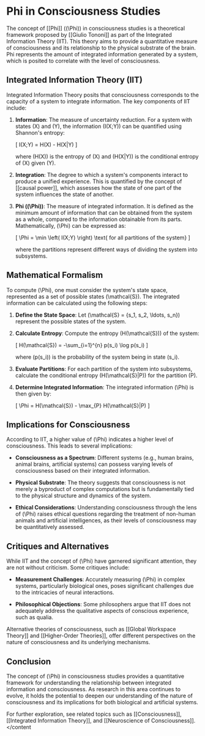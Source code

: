 
# Phi in Consciousness Studies

The concept of [[Phi]] (\(\Phi\)) in consciousness studies is a theoretical framework proposed by [[Giulio Tononi]] as part of the Integrated Information Theory (IIT). This theory aims to provide a quantitative measure of consciousness and its relationship to the physical substrate of the brain. Phi represents the amount of integrated information generated by a system, which is posited to correlate with the level of consciousness.

## Integrated Information Theory (IIT)

Integrated Information Theory posits that consciousness corresponds to the capacity of a system to integrate information. The key components of IIT include:

1. **Information**: The measure of uncertainty reduction. For a system with states \(X\) and \(Y\), the information \(I(X;Y)\) can be quantified using Shannon's entropy:

   \[
   I(X;Y) = H(X) - H(X|Y)
   \]

   where \(H(X)\) is the entropy of \(X\) and \(H(X|Y)\) is the conditional entropy of \(X\) given \(Y\).

2. **Integration**: The degree to which a system's components interact to produce a unified experience. This is quantified by the concept of [[causal power]], which assesses how the state of one part of the system influences the state of another.

3. **Phi (\(\Phi\))**: The measure of integrated information. It is defined as the minimum amount of information that can be obtained from the system as a whole, compared to the information obtainable from its parts. Mathematically, \(\Phi\) can be expressed as:

   \[
   \Phi = \min \left( I(X;Y) \right) \text{ for all partitions of the system}
   \]

   where the partitions represent different ways of dividing the system into subsystems.

## Mathematical Formalism

To compute \(\Phi\), one must consider the system's state space, represented as a set of possible states \(\mathcal{S}\). The integrated information can be calculated using the following steps:

1. **Define the State Space**: Let \(\mathcal{S} = \{s_1, s_2, \ldots, s_n\}\) represent the possible states of the system.

2. **Calculate Entropy**: Compute the entropy \(H(\mathcal{S})\) of the system:

   \[
   H(\mathcal{S}) = -\sum_{i=1}^{n} p(s_i) \log p(s_i)
   \]

   where \(p(s_i)\) is the probability of the system being in state \(s_i\).

3. **Evaluate Partitions**: For each partition of the system into subsystems, calculate the conditional entropy \(H(\mathcal{S}|P)\) for the partition \(P\).

4. **Determine Integrated Information**: The integrated information \(\Phi\) is then given by:

   \[
   \Phi = H(\mathcal{S}) - \max_{P} H(\mathcal{S}|P)
   \]

## Implications for Consciousness

According to IIT, a higher value of \(\Phi\) indicates a higher level of consciousness. This leads to several implications:

- **Consciousness as a Spectrum**: Different systems (e.g., human brains, animal brains, artificial systems) can possess varying levels of consciousness based on their integrated information.

- **Physical Substrate**: The theory suggests that consciousness is not merely a byproduct of complex computations but is fundamentally tied to the physical structure and dynamics of the system.

- **Ethical Considerations**: Understanding consciousness through the lens of \(\Phi\) raises ethical questions regarding the treatment of non-human animals and artificial intelligences, as their levels of consciousness may be quantitatively assessed.

## Critiques and Alternatives

While IIT and the concept of \(\Phi\) have garnered significant attention, they are not without criticism. Some critiques include:

- **Measurement Challenges**: Accurately measuring \(\Phi\) in complex systems, particularly biological ones, poses significant challenges due to the intricacies of neural interactions.

- **Philosophical Objections**: Some philosophers argue that IIT does not adequately address the qualitative aspects of conscious experience, such as qualia.

Alternative theories of consciousness, such as [[Global Workspace Theory]] and [[Higher-Order Theories]], offer different perspectives on the nature of consciousness and its underlying mechanisms.

## Conclusion

The concept of \(\Phi\) in consciousness studies provides a quantitative framework for understanding the relationship between integrated information and consciousness. As research in this area continues to evolve, it holds the potential to deepen our understanding of the nature of consciousness and its implications for both biological and artificial systems.

For further exploration, see related topics such as [[Consciousness]], [[Integrated Information Theory]], and [[Neuroscience of Consciousness]].
</content